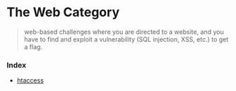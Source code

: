 # The Web Category 

>  web-based challenges where you are directed to a website, and you have to find and exploit a vulnerability (SQL injection, XSS, etc.) to get a flag.

### Index 
- [htaccess](htaccess)
